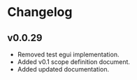# Changelog

## v0.0.29

- Removed test egui implementation.
- Added v0.1 scope definition document.
- Added updated documentation.

